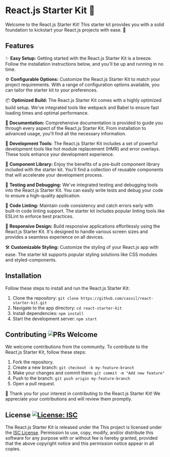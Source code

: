 # React.js Starter Kit 🚀

Welcome to the React.js Starter Kit! This starter kit provides you with a solid foundation to kickstart your React.js projects with ease. 💪

## Features

✨ **Easy Setup:** Getting started with the React.js Starter Kit is a breeze. Follow the installation instructions below, and you'll be up and running in no time.

⚙️ **Configurable Options:** Customize the React.js Starter Kit to match your project requirements. With a range of configuration options available, you can tailor the starter kit to your preferences.

📦 **Optimized Build:** The React.js Starter Kit comes with a highly optimized build setup. We've integrated tools like webpack and Babel to ensure fast loading times and optimal performance.

📝 **Documentation:** Comprehensive documentation is provided to guide you through every aspect of the React.js Starter Kit. From installation to advanced usage, you'll find all the necessary information.

🔧 **Development Tools:** The React.js Starter Kit includes a set of powerful development tools like hot module replacement (HMR) and error overlays. These tools enhance your development experience.

🌈 **Component Library:** Enjoy the benefits of a pre-built component library included with the starter kit. You'll find a collection of reusable components that will accelerate your development process.

🧪 **Testing and Debugging:** We've integrated testing and debugging tools into the React.js Starter Kit. You can easily write tests and debug your code to ensure a high-quality application.

🔄 **Code Linting:** Maintain code consistency and catch errors early with built-in code linting support. The starter kit includes popular linting tools like ESLint to enforce best practices.

📱 **Responsive Design:** Build responsive applications effortlessly using the React.js Starter Kit. It's designed to handle various screen sizes and provides a seamless experience on all devices.

🛠️ **Customizable Styling:** Customize the styling of your React.js app with ease. The starter kit supports popular styling solutions like CSS modules and styled-components.

## Installation

Follow these steps to install and run the React.js Starter Kit:

1. Clone the repository: `git clone https://github.com/casvil/react-starter-kit.git`
2. Navigate to the app directory: `cd react-starter-kit`
3. Install dependencies: `npm install`
4. Start the development server: `npm start`

## Contributing ![PRs Welcome](https://img.shields.io/badge/PRs-welcome-brightgreen.svg)

We welcome contributions from the community. To contribute to the React.js Starter Kit, follow these steps:

1. Fork the repository.
2. Create a new branch: `git checkout -b my-feature-branch`
3. Make your changes and commit them: `git commit -m "Add new feature"`
4. Push to the branch: `git push origin my-feature-branch`
5. Open a pull request.

🎉 Thank you for your interest in contributing to the React.js Starter Kit! We appreciate your contributions and will review them promptly.

## License [![License: ISC](https://img.shields.io/badge/License-ISC-blue.svg)](LICENSE)

The React.js Starter Kit is released under the This project is licensed under the [ISC License](LICENSE). Permission to use, copy, modify, and/or distribute this software for any purpose with or without fee is hereby granted, provided that the above copyright notice and this permission notice appear in all copies.

